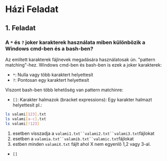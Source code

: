 # Házi Feladat
## 1. Feladat
### A `*` és `?` joker karakterek használata miben különbözik  a Windows cmd-ben és a bash-ben?

Az említett karakterek fájlnevek megadására használatosak ún. "pattern matching"-hez.
Windows cmd-ben és bash-ben is ezek a joker karakterek:

 - `*`: Nulla vagy több karaktert helyettesít
 - `?`: Pontosan egy karaktert helyettesít
 
Viszont bash-ben több lehetőség van pattern matchinre:

 - `[]`: Karakter halmazok (bracket expressions): Egy karakter halmazt helyettesít pl.:
 ```sh
 ls valami[123].txt
 ls valami[a-c].txt
 ls valami[!123]
 ```
1. esetben visszadja a `valami1.txt``valami2.txt``valami3.txt`fájlokat
2. esetben a `valamia.txt``valamib.txt``valamic.txt`fájlokat
3. estben minden `valamiX.txt` fájlt ahol X nem egyenlő 1,2 vagy 3-al.
- `[]`
